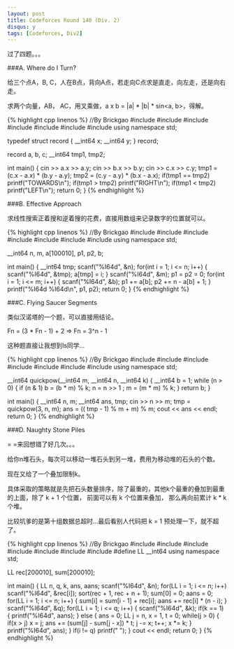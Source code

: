 ```yaml
---
layout: post
title: Codeforces Round 140 (Div. 2)
disqus: y
tags: [Codeforces, Div2]
---
```


过了四题。。。

###A. Where do I Turn?

给三个点A，B, C，人在B点，背向A点，若走向C点求是直走，向左走，还是向右走。

求两个向量，AB， AC，用叉乘做，a x b = |a| * |b| * sin<a, b>，得解。

{% highlight cpp linenos %}
//By Brickgao
#include <iostream>
#include <cstdio>
#include <cstring>
#include <cmath>
#include <cstdlib>
#include <algorithm>
#include <vector>
using namespace std;

typedef struct record
{
    __int64 x;
    __int64 y;
} record;

record a, b, c;
__int64 tmp1, tmp2;

int main()
{
    cin >> a.x >> a.y;
    cin >> b.x >> b.y;
    cin >> c.x >> c.y;
    tmp1 = (c.x - a.x) * (b.y - a.y);
    tmp2 = (c.y - a.y) * (b.x - a.x);
    if(tmp1 == tmp2) printf("TOWARDS\n");
    if(tmp1 > tmp2) printf("RIGHT\n");
    if(tmp1 < tmp2) printf("LEFT\n");
    return 0;
}
{% endhighlight %}

###B. Effective Approach

求线性搜索正着搜和逆着搜的花费，直接用数组来记录数字的位置就可以。

{% highlight cpp linenos %}
//By Brickgao
#include <iostream>
#include <cstdio>
#include <cstring>
#include <cmath>
#include <cstdlib>
#include <algorithm>
#include <vector>
using namespace std;

__int64 n, m, a[100010], p1, p2, b;

int main()
{
    __int64 tmp;
    scanf("%I64d", &n);
    for(int i = 1; i <= n; i++)
    {
        scanf("%I64d", &tmp);
        a[tmp] = i;
    }
    scanf("%I64d", &m);
    p1 = p2 = 0;
    for(int i = 1; i <= m; i++)
    {
        scanf("%I64d", &b);
        p1 += a[b];
        p2 += n - a[b] + 1;
    }
    printf("%I64d %I64d\n", p1, p2);
    return 0;
}
{% endhighlight %}

###C. Flying Saucer Segments

类似汉诺塔的一个题，可以直接用结论。

Fn = (3 * Fn - 1) + 2 => Fn = 3^n - 1

这种题直接让我想到ls同学...

{% highlight cpp linenos %}
//By Brickgao
#include <iostream>
#include <cstdio>
#include <cstring>
#include <cmath>
#include <cstdlib>
#include <algorithm>
#include <vector>
using namespace std;

__int64 quickpow(__int64 m, __int64 n, __int64 k)
{
    __int64 b = 1;
    while (n > 0)
    {
          if (n & 1)
             b = (b * m) % k;
          n = n >> 1 ;
          m = (m * m) % k;
    }
    return b;
}

int main()
{
    __int64 n, m;
    __int64 ans, tmp;
    cin >> n >> m;
    tmp = quickpow(3, n, m);
    ans = (( tmp - 1) % m + m) % m;
    cout << ans << endl;
    return 0;
}
{% endhighlight %}

###D. Naughty Stone Piles

= =来回想错了好几次。。。

给你n堆石头，每次可以移动一堆石头到另一堆，费用为移动堆的石头的个数。

现在又给了一个叠加限制k。

具体采取的策略就是先把石头数量排序，除了最重的，其他k个最重的叠加到最重的上面，除了 k + 1 个位置， 前面可以有 k 个位置来叠加， 那么再向前累计 k * k 个堆。

比较坑爹的是第十组数据总超时...最后看别人代码把 k = 1 预处理一下，就不超了。

{% highlight cpp linenos %}
//By Brickgao
#include <iostream>
#include <cstdio>
#include <cstring>
#include <cmath>
#include <cstdlib>
#include <algorithm>
#include <vector>
#define LL __int64
using namespace std;

LL rec[200010], sum[200010];

int main()
{
    LL n, q, k, ans, aans;
    scanf("%I64d", &n);
    for(LL i = 1; i <= n; i++)
        scanf("%I64d", &rec[i]);
    sort(rec + 1, rec + n + 1);
    sum[0] = 0;
    aans = 0;
    for(LL i = 1; i <= n; i++)
    {
        sum[i] = sum[i - 1] + rec[i];
        aans += rec[i] * (n - i);
    }
    scanf("%I64d", &q);
    for(LL i = 1; i <= q; i++)
    {
        scanf("%I64d", &k);
        if(k == 1)
        {
            printf("%I64d", aans);
        }
        else
        {
            ans = 0;
            LL j = n, x = 1, t = 0;
            while(j > 0)
            {
                if(x > j) x = j;
                ans += (sum[j] - sum[j - x]) * t;
                j -= x;
                t++;
                x *= k;
            }
            printf("%I64d", ans);
        }
        if(i != q)
            printf(" ");
    }
    cout << endl;
    return 0;
}
{% endhighlight %}
